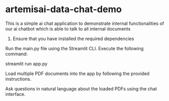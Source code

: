 # artemisai-data-chat-demo
This is a simple ai chat application to demonstrate internal functionalities of our ai chatbot which is able to talk to all internal documents

1. Ensure that you have installed the required dependencies 

Run the main.py file using the Streamlit CLI. Execute the following command:

  streamlit run app.py


Load multiple PDF documents into the app by following the provided instructions.

Ask questions in natural language about the loaded PDFs using the chat interface.
